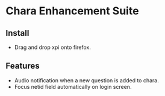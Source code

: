 Chara Enhancement Suite
=======================

Install
-------
- Drag and drop xpi onto firefox.

Features
--------
- Audio notification when a new question is added to chara.
- Focus netid field automatically on login screen.

